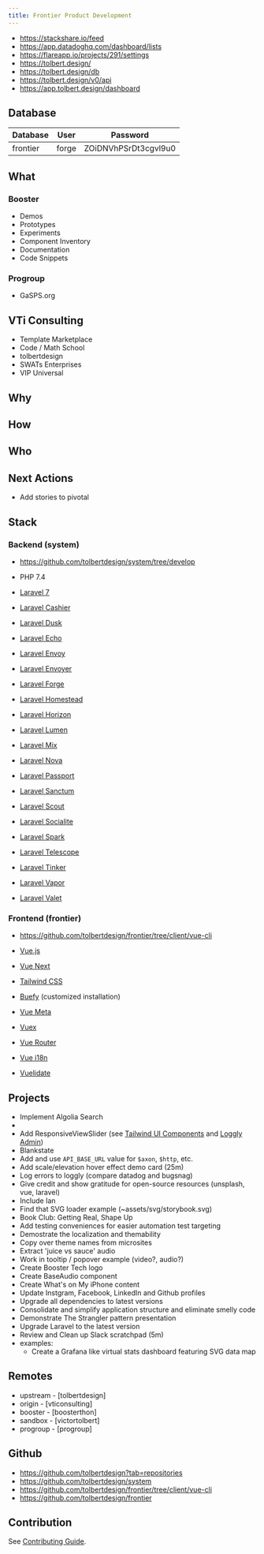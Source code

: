 ```yaml
---
title: Frontier Product Development
---
```


- <https://stackshare.io/feed>
- <https://app.datadoghq.com/dashboard/lists>
- <https://flareapp.io/projects/291/settings>
- <https://tolbert.design/>
- <https://tolbert.design/db>
- <https://tolbert.design/v0/api>
- <https://app.tolbert.design/dashboard>

## Database

| Database | User  | Password             |
|----------|-------|----------------------|
| frontier | forge | ZOiDNVhPSrDt3cgvl9u0 |

## What

### Booster

- Demos
- Prototypes
- Experiments
- Component Inventory
- Documentation
- Code Snippets

### Progroup

- GaSPS.org

## VTi Consulting

- Template Marketplace
- Code / Math School
- tolbertdesign
- SWATs Enterprises
- VIP Universal

## Why

## How

## Who

## Next Actions

- Add stories to pivotal

## Stack

### Backend (system)

- <https://github.com/tolbertdesign/system/tree/develop>

- PHP 7.4
- [Laravel 7](https://laravel.com/api/7.x/ "Laravel 7.x API Documentation")
- [Laravel Cashier](https://laravel.com/docs/master/billing#introduction "Subscription Billing")
- [Laravel Dusk](https://laravel.com/docs/master/dusk#introduction "Browser Testing and Automation")
- [Laravel Echo](https://laravel.com/docs/master/broadcasting#introduction "Realtime Events")
- [Laravel Envoy](https://laravel.com/docs/master/envoy#introduction "Run common tasks on your remote servers")
- [Laravel Envoyer](https://envoyer.io/ "Zero Downtime Deployment")
- [Laravel Forge](https://forge.laravel.com/ "Server Management")
- [Laravel Homestead](https://laravel.com/docs/master/homestead#introduction "Pre-Packaged Vagrant Box")
- [Laravel Horizon](https://laravel.com/docs/master/horizon#introduction "Queue Monitoring")
- [Laravel Lumen](https://lumen.laravel.com/ "Micro-Framework")
- [Laravel Mix](https://laravel.com/docs/7.x/mix#introduction "Webpack Asset Compilation")
- [Laravel Nova](https://nova.laravel.com/ "Administration Panel")
- [Laravel Passport](https://laravel.com/docs/master/passport#introduction "Painless OAuth2 Implementation")
- [Laravel Sanctum](https://laravel.com/docs/master/sanctum#introduction "Featherweight authentication system for SPAs")
- [Laravel Scout](https://laravel.com/docs/master/scout#introduction "Full-Text Search")
- [Laravel Socialite](https://laravel.com/docs/master/socialite#introduction "OAuth Authentication")
- [Laravel Spark](https://spark.laravel.com/ "SaaS App Scaffolding")
- [Laravel Telescope](https://laravel.com/docs/master/telescope#introduction "Debug Assistant")
- [Laravel Tinker](https://laravel.com/docs/master/artisan#tinker "Interactive REPL")
- [Laravel Vapor](https://vapor.laravel.com/ "Serverless Platform")
- [Laravel Valet](https://laravel.com/docs/7.x/valet#introduction "Dev Environment for Macs")

### Frontend (frontier)

- <https://github.com/tolbertdesign/frontier/tree/client/vue-cli>

- [Vue.js](https://vuejs.org/v2/api/)
- [Vue Next](https://github.com/vuejs/vue-next "Alpha Release")
- [Tailwind CSS]()
- [Buefy]() (customized installation)
- [Vue Meta]()
- [Vuex]()
- [Vue Router]()
- [Vue i18n]()
- [Vuelidate]()

## Projects

- Implement Algolia Search
-
- Add ResponsiveViewSlider (see [Tailwind UI Components](https://tailwindui.com/components) and [Loggly Admin](https://vticonsulting.loggly.com/))
- Blankstate
- Add and use `API_BASE_URL` value for `$axon`, `$http`, etc.
- Add scale/elevation hover effect demo card (25m)
- Log errors to loggly (compare datadog and bugsnag)
- Give credit and show gratitude for open-source resources (unsplash, vue, laravel)
- Include Ian
- Find that SVG loader example (~assets/svg/storybook.svg)
- Book Club: Getting Real, Shape Up
- Add testing conveniences for easier automation test targeting
- Demostrate the localization and themability
- Copy over theme names from microsites
- Extract 'juice vs sauce' audio
- Work in tooltip / popover example (video?, audio?)
- Create Booster Tech logo
- Create BaseAudio component
- Create What's on My iPhone content
- Update Instgram, Facebook, LinkedIn and Github profiles
- Upgrade all dependencies to latest versions
- Consolidate and simplify application structure and eliminate smelly code
- Demonstrate The Strangler pattern presentation
- Upgrade Laravel to the latest version
- Review and Clean up Slack scratchpad (5m)
- examples:
  - Create a Grafana like virtual stats dashboard featuring SVG data map

## Remotes

- upstream - [tolbertdesign]
- origin - [vticonsulting]
- booster - [boosterthon]
- sandbox - [victortolbert]
- progroup - [progroup]

## Github

- <https://github.com/tolbertdesign?tab=repositories>
- <https://github.com/tolbertdesign/system>
- <https://github.com/tolbertdesign/frontier/tree/client/vue-cli>
- <https://github.com/tolbertdesign/frontier>

## Contribution

See [Contributing Guide](https://github.com/tolbertdesign/system/blob/master/.github/contributing.md).
